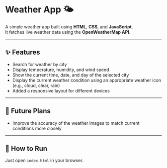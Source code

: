 # Weather App 🌤️

A simple weather app built using **HTML**, **CSS**, and **JavaScript**.  
It fetches live weather data using the **OpenWeatherMap API**.

---

## ✨ Features

- Search for weather by city
- Display temperature, humidity, and wind speed
- Show the current time, date, and day of the selected city
- Display the current weather condition using an appropriate weather icon (e.g., cloud, clear, rain)
- Added a responsive layout for different devices

---

## 🌟 Future Plans

- Improve the accuracy of the weather images to match current conditions more closely

---

## 🚀 How to Run

Just open `index.html` in your browser.
